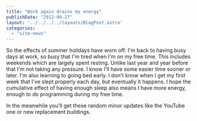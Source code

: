 ```yaml
---
title: "Work again drains my energy"
publishDate: "2012-09-27"
layout: '../../../../layouts/BlogPost.astro'
categories: 
  - "site-news"
---
```


So the effects of summer holidays have worn off: I'm back to having busy days at work, so busy that I'm tired when I'm on my free time. This includes weekends which are largely spent resting. Unlike last year and year before that I'm not taking any pressure. I know I'll have some easier time sooner or later. I'm also learning to going bed early. I don't know when I get my first week that I've slept properly each day, but eventually it happens. I hope the cumulative effect of having enough sleep also means I have more energy, enough to do programming during my free time.

In the meanwhile you'll get these random minor updates like the YouTube one or new replacement buildings.
